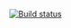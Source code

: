 [![Build status](https://ci.appveyor.com/api/projects/status/4awnkacuif4yw2qo?svg=true)](https://ci.appveyor.com/project/Lina/selenide-deliverycard)
